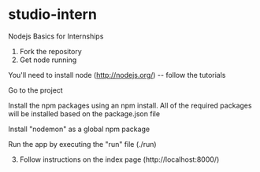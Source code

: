 studio-intern
=============

Nodejs Basics for Internships

1. Fork the repository
2. Get node running
  
  You'll need to install node (http://nodejs.org/) -- follow the tutorials

  Go to the project 

  Install the npm packages using an npm install.  All of the required packages will
    be installed based on the package.json file
  
  Install "nodemon" as a global npm package

  Run the app by executing the "run" file (./run)

3. Follow instructions on the index page (http://localhost:8000/)